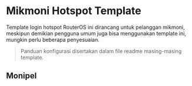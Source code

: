# Mikmoni Hotspot Template

Template login hotspot RouterOS ini dirancang untuk pelanggan mikmoni, meskipun demikian pengguna umum juga bisa menggunakan template ini, mungkin perlu beberapa penyesuaian.

> Panduan konfigurasi disertakan dalam file readme masing-masing template.

## Monipel
